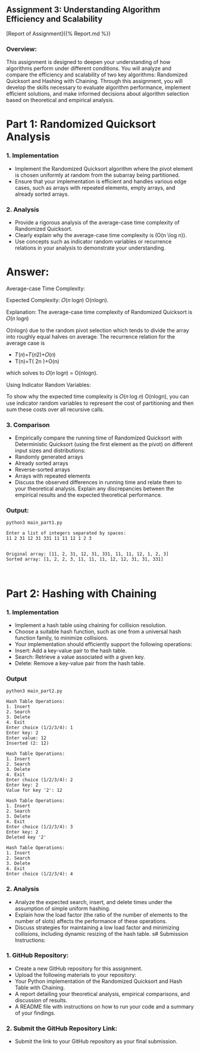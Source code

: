 ## Assignment 3: Understanding Algorithm Efficiency and Scalability

[Report of Assignment]({% Report.md %})

### Overview:
This assignment is designed to deepen your understanding of how algorithms perform under different
conditions. You will analyze and compare the efficiency and scalability of two key algorithms: Randomized
Quicksort and Hashing with Chaining. Through this assignment, you will develop the skills necessary to
evaluate algorithm performance, implement efficient solutions, and make informed decisions about algorithm
selection based on theoretical and empirical analysis.

# Part 1: Randomized Quicksort Analysis
### 1. Implementation
- Implement the Randomized Quicksort algorithm where the pivot element is chosen uniformly at random
from the subarray being partitioned.
- Ensure that your implementation is efficient and handles various edge cases, such as arrays with repeated
elements, empty arrays, and already sorted arrays.

### 2. Analysis
- Provide a rigorous analysis of the average-case time complexity of Randomized Quicksort.
- Clearly explain why the average-case time complexity is \(O(n \log n)\).
- Use concepts such as indicator random variables or recurrence relations in your analysis to demonstrate
your understanding.

# Answer:

Average-case Time Complexity:

Expected Complexity: 𝑂(𝑛 log𝑛)
O(nlogn).

Explanation: The average-case time complexity of Randomized Quicksort is 𝑂(𝑛 log𝑛)

O(nlogn) due to the random pivot selection which tends to divide the array into roughly equal halves on average. The recurrence relation for the average case is
- 𝑇(𝑛)=𝑇(𝑛2)+𝑂(𝑛)
- T(n)=T( 2n )+O(n) 

which solves to 𝑂(𝑛 log⁡𝑛) = O(nlogn).

Using Indicator Random Variables:

To show why the expected time complexity is 𝑂(𝑛 log 𝑛) O(nlogn), you can use indicator random variables to represent the cost of partitioning and then sum these costs over all recursive calls.

### 3. Comparison
- Empirically compare the running time of Randomized Quicksort with Deterministic Quicksort (using the
first element as the pivot) on different input sizes and distributions:
- Randomly generated arrays
- Already sorted arrays
- Reverse-sorted arrays
- Arrays with repeated elements
- Discuss the observed differences in running time and relate them to your theoretical analysis. Explain any
discrepancies between the empirical results and the expected theoretical performance.

### Output:


```
python3 main_part1.py

Enter a list of integers separated by spaces:
11 2 31 12 31 331 11 11 12 1 2 3


Original array: [11, 2, 31, 12, 31, 331, 11, 11, 12, 1, 2, 3]
Sorted array: [1, 2, 2, 3, 11, 11, 11, 12, 12, 31, 31, 331]

 
```

# Part 2: Hashing with Chaining


### 1. Implementation
- Implement a hash table using chaining for collision resolution.
- Choose a suitable hash function, such as one from a universal hash function family, to minimize collisions.
- Your implementation should efficiently support the following operations:
- Insert: Add a key-value pair to the hash table.
- Search: Retrieve a value associated with a given key.
- Delete: Remove a key-value pair from the hash table.

### Output

```
python3 main_part2.py

Hash Table Operations:
1. Insert
2. Search
3. Delete
4. Exit
Enter choice (1/2/3/4): 1
Enter key: 2
Enter value: 12
Inserted (2: 12)

Hash Table Operations:
1. Insert
2. Search
3. Delete
4. Exit
Enter choice (1/2/3/4): 2
Enter key: 2
Value for key '2': 12

Hash Table Operations:
1. Insert
2. Search
3. Delete
4. Exit
Enter choice (1/2/3/4): 3
Enter key: 2
Deleted key '2'

Hash Table Operations:
1. Insert
2. Search
3. Delete
4. Exit
Enter choice (1/2/3/4): 4
```

### 2. Analysis
- Analyze the expected search, insert, and delete times under the assumption of simple uniform hashing.
- Explain how the load factor (the ratio of the number of elements to the number of slots) affects the
performance of these operations.
- Discuss strategies for maintaining a low load factor and minimizing collisions, including dynamic resizing of
the hash table.
s# Submission Instructions:

### 1. GitHub Repository:
- Create a new GitHub repository for this assignment.
- Upload the following materials to your repository:
- Your Python implementation of the Randomized Quicksort and Hash Table with Chaining.
- A report detailing your theoretical analysis, empirical comparisons, and discussion of results.
- A README file with instructions on how to run your code and a summary of your findings.

### 2. Submit the GitHub Repository Link:
- Submit the link to your GitHub repository as your final submission.
